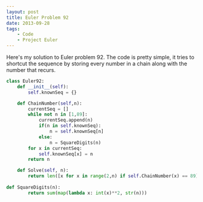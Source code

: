 ```yaml
---
layout: post
title: Euler Problem 92
date: 2013-09-28
tags:   
    - Code
    - Project Euler
---
```

Here's my solution to Euler problem 92. The code is pretty simple, it tries to shortcut the sequence by storing every number in a chain along with the number that recurs.

```Python
class Euler92:
    def __init__(self):
        self.knownSeq = {}

    def ChainNumber(self,n):
        currentSeq = []
        while not n in [1,89]:
            currentSeq.append(n)
            if(n in self.knownSeq):
                n = self.knownSeq[n]
            else:
                n = SquareDigits(n)
        for x in currentSeq:
            self.knownSeq[x] = n
        return n

    def Solve(self, n):
        return len([x for x in range(2,n) if self.ChainNumber(x) == 89])
        
def SquareDigits(n):
        return sum(map(lambda x: int(x)**2, str(n)))
```